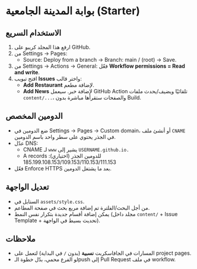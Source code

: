 # بوابة المدينة الجامعية (Starter)

## الاستخدام السريع
1) ارفع هذا المجلد كريبو على GitHub.
2) من Settings → Pages: 
   - Source: Deploy from a branch → Branch: main / (root) → Save.
3) من Settings → Actions → General: فعّل **Workflow permissions = Read and write**.
4) افتح تبويب **Issues** واختر قالب:
   - **Add Restaurant** لإضافة مطعم.
   - **Add News** لإضافة خبر.
سيعمل GitHub Action تلقائيًا ويضيف/يحدث ملفات `content/...`، والصفحات ستقرأها مباشرة بدون Build.

## الدومين المخصص
- ضع الدومين في Settings → Pages → Custom domain، أو أنشئ ملف `CNAME` في الجذر يحتوي على سطر واحد باسم الدومين.
- عدّل DNS:
  - CNAME لـ `www` يشير إلى `USERNAME.github.io.`
  - A records للدومين الجذر (اختياري): 185.199.108.153/109.153/110.153/111.153
- فعّل Enforce HTTPS بعد ما يشتغل الدومين.

## تعديل الواجهة
- الستايل في `assets/style.css`.
- من أجل البحث/الفلترة تم إضافة مربع بحث في صفحة المطاعم.
- يمكن إضافة أقسام جديدة بتكرار نفس النمط (مجلد داخل `content/` + Issue Template + تحديث بسيط في الواجهة).

## ملاحظات
- المسارات في الجافاسكربت **نسبية** (بدون `/` في البداية) لتعمل على project pages.
- لو الفرع محمي، بدّل خطوة الـpush إلى Pull Request في ملف workflow.
